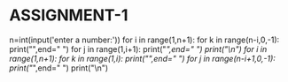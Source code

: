 # ASSIGNMENT-1
n=int(input('enter a number:')) for i in range(1,n+1):     for k in range(n-i,0,-1):         print("",end="  ")     for j in range(1,i+1):         print("*",end="  ")     print("\n") for i in range(1,n+1):     for k in range(1,i):         print("",end="  ")     for j in range(n-i+1,0,-1):         print("*",end="  ")     print("\n")
